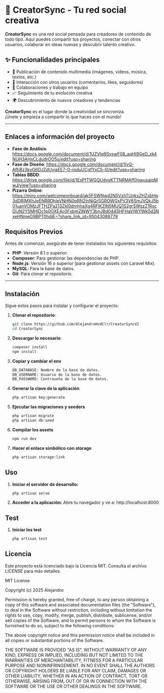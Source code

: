 # 🎨 CreatorSync - Tu red social creativa

**CreatorSync** es una red social pensada para creadores de contenido de todo tipo. Aquí puedes compartir tus proyectos, conectar con otros usuarios, colaborar en ideas nuevas y descubrir talento creativo.

## ✨ Funcionalidades principales

- 📸 Publicación de contenido multimedia (imágenes, videos, música, textos, etc.)  
- 💬 Interacción con otros usuarios (comentarios, likes, seguidores)  
- 🤝 Colaboraciones y trabajo en equipo  
- 📈 Seguimiento de tu evolución creativa  
- 🌍 Descubrimiento de nuevos creadores y tendencias

**CreatorSync** es el lugar donde la creatividad se sincroniza.  
¡Únete y empieza a compartir lo que haces con el mundo!

---

## Enlaces a información del proyecto

- **Fase de Análisis**: https://docs.google.com/document/d/1UZVIq9SyswF08_aqHI9GeD_xk4NUH3AHxCLdudrOO5s/edit?usp=sharing
- **Fase de Diseño**: https://docs.google.com/document/d/1lvQ-AfhBz3kvG6DJZdUviaEE7-0-rpduUCgfYxC5-l0/edit?usp=sharing
- **Tablas BBDD**: https://drive.google.com/file/d/1EsPfTWGQUdvxKTTNRMAff0owusajqMwJ/view?usp=sharing
- **Pizarra Online**: https://miro.com/welcomeonboard/ak5FSWNwd2N5VzhTUnkxZHZxbHp3dDRIMXhJeENRRDhleVNHN0pRN2lnNjQrSGROWGxPV3V6SmJVQkJ5b01uanVOMzJFTHZPa213ZkI0dmhhaXg4RFlKZlN5MUQ1S2grSWgzZ1RscDlJN2Y5MHlDc1p0OXE4c0FxbmZlNWY3bnJBd044SHFHaVlWYWk0d3NxeHNmeG9BPT0hdjE=?share_link_id=95043088779


## Requisitos Previos

Antes de comenzar, asegúrate de tener instalados los siguientes requisitos:

- **PHP**: Versión 8.1 o superior.
- **Composer**: Para gestionar las dependencias de PHP.
- **Node.js**: Versión 16 o superior (para gestionar assets con Laravel Mix).
- **MySQL**: Para la base de datos.
- **Git**: Para clonar el repositorio.

---

## Instalación

Sigue estos pasos para instalar y configurar el proyecto:

1. **Clonar el repositorio**:
   ```bash
   git clone https://github.com/AlejandroHzdClr/CreatorSyncV2
   cd CreatorSync

2. **Descargar lo necesario**:
    ```bash
    composer install
    npm install

3. **Copiar y cambiar el env**
    ```bash
    DB_DATABASE: Nombre de la base de datos.
    DB_USERNAME: Usuario de la base de datos.
    DB_PASSWORD: Contraseña de la base de datos.

4. **Generar la clave de la aplicación**
    ```bash
    php artisan key:generate

5. **Ejecutar las migraciones y seeders**
    ```bash
    php artisan migrate
    php artisan db:seed

6. **Compilar los assets**
    ```bash
    npm run dev

7. **Hacer el enlace simbólico con storage**
    ```bash
    php artisan storage:link

## Uso
1. **Iniciar el servidor de desarrollo:**
    ```bash
    php artisan serve

2. **Acceder a la aplicación:**
    Abre tu navegador y ve a: http://localhost:8000

## Test
1. **Iniciar los test**
    ```bash
    php artisan test

## Licencia
Este proyecto está licenciado bajo la Licencia MIT. Consulta el archivo LICENSE para más detalles.

MIT License

Copyright (c) 2025 Alejandro

Permission is hereby granted, free of charge, to any person obtaining a copy
of this software and associated documentation files (the "Software"), to deal
in the Software without restriction, including without limitation the rights
to use, copy, modify, merge, publish, distribute, sublicense, and/or sell
copies of the Software, and to permit persons to whom the Software is
furnished to do so, subject to the following conditions:

The above copyright notice and this permission notice shall be included in all
copies or substantial portions of the Software.

THE SOFTWARE IS PROVIDED "AS IS", WITHOUT WARRANTY OF ANY KIND, EXPRESS OR
IMPLIED, INCLUDING BUT NOT LIMITED TO THE WARRANTIES OF MERCHANTABILITY,
FITNESS FOR A PARTICULAR PURPOSE AND NONINFRINGEMENT. IN NO EVENT SHALL THE
AUTHORS OR COPYRIGHT HOLDERS BE LIABLE FOR ANY CLAIM, DAMAGES OR OTHER
LIABILITY, WHETHER IN AN ACTION OF CONTRACT, TORT OR OTHERWISE, ARISING FROM,
OUT OF OR IN CONNECTION WITH THE SOFTWARE OR THE USE OR OTHER DEALINGS IN THE
SOFTWARE.
